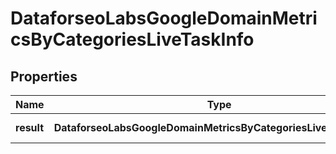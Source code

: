 # DataforseoLabsGoogleDomainMetricsByCategoriesLiveTaskInfo

## Properties

| Name | Type | Description | Notes |
|------------ | ------------- | ------------- | -------------|
**result** | **DataforseoLabsGoogleDomainMetricsByCategoriesLiveResultInfo[]** | array of results |[optional]|